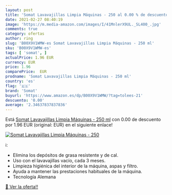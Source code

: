 ```yaml
---
layout: post
title: 'Somat Lavavajillas Limpia Máquinas - 250 al 0.00 % de descuento'
date: 2021-02-27 08:40:19
image: 'https://m.media-amazon.com/images/I/41MnlerX9UL._SL400_.jpg'
comments: true
category: ofertas
author: ring
slug: 'B00X9V1WMW-es Somat Lavavajillas Limpia Máquinas - 250 ml'
sku: 'B00X9V1WMW-es'
tags: [ 'somat', ]
actualPrice: 1.96 EUR
currency: EUR
price: 1.96
comparePrice:  EUR
prodname: 'Somat Lavavajillas Limpia Máquinas - 250 ml'
country: 'es'
flag: '🇪🇸'
brand: 'Somat'
buyurl: 'https://www.amazon.es/dp/B00X9V1WMW/?tag=tolees-21'
descuento: '0.00'
average: '2.34637837837836'
---
```


Está [Somat Lavavajillas Limpia Máquinas - 250 ml](https://www.amazon.es/dp/B00X9V1WMW/?tag=tolees-21) con 0.00 de descuento por 1.96 EUR (original:  EUR) en el siguiente enlace!

[![Somat Lavavajillas Limpia Máquinas - 250](https://m.media-amazon.com/images/I/41MnlerX9UL._SL400_.jpg)](https://www.amazon.es/dp/B00X9V1WMW/?tag=tolees-21)

ℹ️:

- Elimina los depósitos de grasa resistente y de cal.
- Uso con el lavavajillas vacío, cada 3 meses.
- Limpieza higiénica del interior de la máquina, aspas y filtro.
- Ayuda a mantener las prestaciones habituales de la máquina.
- Tecnología Alemana

[🛒 Ver la oferta!!](https://www.amazon.es/dp/B00X9V1WMW/?tag=tolees-21)

